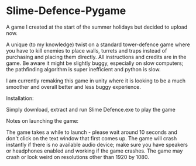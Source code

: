 # Slime-Defence-Pygame
A game I created at the start of the summer holidays but decided to upload now.

A unique (to my knowledge) twist on a standard tower-defence game where you have to kill enemies to place walls, turrets and traps instead of purchasing and placing them directly.
All instructions and credits are in the game.
Be aware it might be slightly buggy, especially on slow computers; the pathfinding algorithm is super inefficient and python is slow.

I am currently remaking this game in unity where it is looking to be a much smoother and overall better and less buggy experience.

Installation:

Simply download, extract and run Slime Defence.exe to play the game

Notes on launching the game:

The game takes a while to launch - please wait around 10 seconds and don't click on the text window that first comes up.
The game will crash instantly if there is no available audio device; make sure you have speakers or headphones enabled and working if the game crashes.
The game may crash or look weird on resolutions other than 1920 by 1080.
